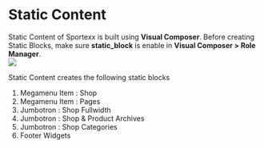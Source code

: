 # Static Content

Static Content of Sportexx is built using **Visual Composer**. Before creating Static Blocks, make sure **static_block** is enable in **Visual Composer > Role Manager**.
<br/>![](http://transvelo.github.io/sportexx/docs/images/vc-settings.png)

Static Content creates the following static blocks

1. Megamenu Item : Shop
2. Megamenu Item : Pages
3. Jumbotron : Shop Fullwidth
4. Jumbotron : Shop & Product Archives
5. Jumbotron : Shop Categories
6. Footer Widgets
